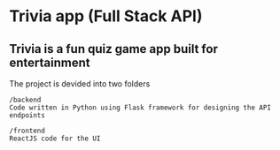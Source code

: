 # Trivia app (Full Stack API)

## Trivia is a fun quiz game app built for entertainment

The project is devided into two folders

```
/backend
Code written in Python using Flask framework for designing the API endpoints

/frontend
ReactJS code for the UI
```

